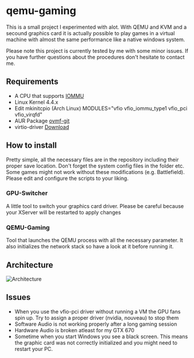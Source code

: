 # qemu-gaming
This is a small project I experimented with alot. With QEMU and KVM and a secound graphics card it is actually possible to play games in a virtual machine with almost the same performance like a native windows system.

Please note this project is currently tested by me with some minor issues. If you have further questions about the procedures don't hesitate to contact me.

## Requirements
* A CPU that supports [IOMMU](https://en.wikipedia.org/wiki/List_of_IOMMU-supporting_hardware)
* Linux Kernel 4.4.x
* Edit mkinitcpio (Arch Linux) MODULES="vfio vfio_iommu_type1 vfio_pci vfio_virqfd"
* AUR Package [ovmf-git](https://aur.archlinux.org/packages/ovmf-git/)
* virtio-driver [Download](https://fedorapeople.org/groups/virt/virtio-win/direct-downloads/archive-virtio/)

## How to install
Pretty simple, all the necessary files are in the repository including their proper save location.
Don't forget the system config files in the folder etc. Some games might not work without these modifications (e.g. Battlefield).
Please edit and configure the scripts to your liking.

### GPU-Switcher
A little tool to switch your graphics card driver. Please be careful because your XServer will be restarted to apply changes

### QEMU-Gaming
Tool that launches the QEMU process with all the necessary parameter. It also initializes the network stack so have a look at it before running it. 

## Architecture
![Architecture](https://raw.githubusercontent.com/Bomberus/qemu-gaming/master/Architecture.png "Architecture")

## Issues
* When you use the vfio-pci driver without running a VM the GPU fans spin up. Try to assign a proper driver (nvidia, nouveau) to stop them
* Software Audio is not working properly after a long gaming session
* Hardware Audio is broken atleast for my GTX 670
* Sometime when you start Windows you see a black screen. This means the graphic card was not correctly initialized and you might need to restart your PC.
